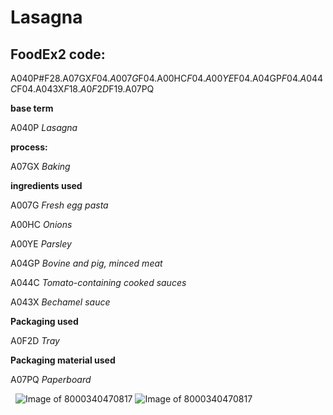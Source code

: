 
# Lasagna

## FoodEx2 code:
A040P#F28.A07GX$F04.A007G$F04.A00HC$F04.A00YE$F04.A04GP$F04.A044C$F04.A043X$F18.A0F2D$F19.A07PQ         

**base term**

A040P _Lasagna_

**process:** 

A07GX _Baking_

**ingredients used** 

A007G _Fresh egg pasta_

A00HC _Onions_

A00YE _Parsley_

A04GP _Bovine and pig, minced meat_

A044C _Tomato-containing cooked sauces_

A043X _Bechamel sauce_

**Packaging used**

A0F2D _Tray_

**Packaging  material used** 

A07PQ _Paperboard_

 
![Image of 8000340470817](https://world.openfoodfacts.org/images/products/803/341/373/1003/1.jpg)
![Image of 8000340470817](https://world.openfoodfacts.org/images/products/803/341/373/1003/2.jpg)
